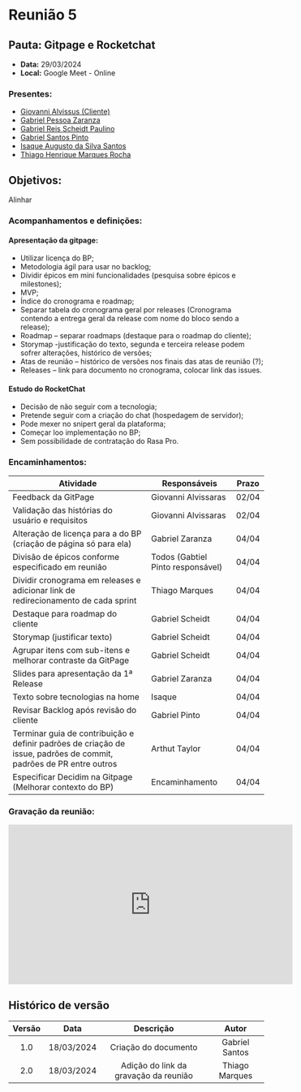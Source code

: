 # Reunião 5

## Pauta: Gitpage e Rocketchat

- **Data:** 29/03/2024
- **Local:** Google Meet - Online

### Presentes: 

- [Giovanni Alvissus (Cliente)](https://github.com/giovanni1106)
- [Gabriel Pessoa Zaranza](https://github.com/GZaranza)
- [Gabriel Reis Scheidt Paulino](https://github.com/Gxaite)
- [Gabriel Santos Pinto](https://github.com/GabrielSPinto)
- [Isaque Augusto da Silva Santos](https://github.com/seraphritt)
- [Thiago Henrique Marques Rocha](https://github.com/ThiagoMarquesAeroespacial)

## Objetivos:
Alinhar

### Acompanhamentos e definições:

#### Apresentação da gitpage:
- Utilizar licença do BP;
- Metodologia ágil para usar no backlog;
- Dividir épicos em mini funcionalidades (pesquisa sobre épicos e milestones);
- MVP;
- Índice do cronograma e roadmap;
- Separar tabela do cronograma geral por releases (Cronograma contendo a entrega geral da release com nome do bloco sendo a release);
- Roadmap – separar roadmaps (destaque para o roadmap do cliente);
- Storymap -justificação do texto, segunda e terceira release podem sofrer alterações, histórico de versões;
- Atas de reunião – histórico de versões nos finais das atas de reunião (?);
- Releases – link para documento no cronograma, colocar link das issues.

#### Estudo do RocketChat
- Decisão de não seguir com a tecnologia;
- Pretende seguir com a criação do chat (hospedagem de servidor);
- Pode mexer no snipert geral da plataforma;
- Começar loo implementação no BP;
- Sem possibilidade de contratação do Rasa Pro.

### Encaminhamentos:

| Atividade                                                 | Responsáveis            | Prazo  |
|-----------------------------------------------------------|-------------------------|--------|
| Feedback da GitPage                                      | Giovanni Alvissaras    | 02/04  |
| Validação das histórias do usuário e requisitos          | Giovanni Alvissaras    | 02/04  |
| Alteração de licença para a do BP (criação de página só para ela) | Gabriel Zaranza         | 04/04  |
| Divisão de épicos conforme especificado em reunião       | Todos (Gabtiel Pinto responsável) | 04/04  |
| Dividir cronograma em releases e adicionar link de redirecionamento de cada sprint | Thiago Marques          | 04/04  |
| Destaque para roadmap do cliente                         | Gabriel Scheidt         | 04/04  |
| Storymap (justificar texto)                              | Gabriel Scheidt         | 04/04  |
| Agrupar itens com sub-itens e melhorar contraste da GitPage | Gabriel Scheidt         | 04/04  |
| Slides para apresentação da 1ª Release                   | Gabriel Zaranza         | 04/04  |
| Texto sobre tecnologias na home                          | Isaque                  | 04/04  |
| Revisar Backlog após revisão do cliente                  | Gabriel Pinto           | 04/04  |
| Terminar guia de contribuição e definir padrões de criação de issue, padrões de commit, padrões de PR entre outros | Arthut Taylor           | 04/04  |
| Especificar Decidim na Gitpage (Melhorar contexto do BP) | Encaminhamento          | 04/04  |

### Gravação da reunião:
<iframe width="560" height="315" src="https://www.youtube.com/embed/U8g8aJ1iRlI?si=NcDvAEJ-RlO3KyYv" title="YouTube video player" frameborder="0" allow="accelerometer; autoplay; clipboard-write; encrypted-media; gyroscope; picture-in-picture; web-share" referrerpolicy="strict-origin-when-cross-origin" allowfullscreen></iframe>

## Histórico de versão

| Versão |    Data    |                       Descrição                       |      Autor       |
| :----: | :--------: | :---------------------------------------------------: | :--------------: |
|  1.0   | 18/03/2024 |           Criação do documento                        |  Gabriel Santos  |
|  2.0   | 18/03/2024 |          Adição do link da gravação da reunião        |  Thiago Marques  |